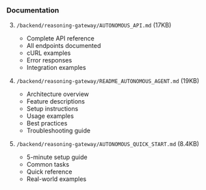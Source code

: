 ### Documentation

3. `/backend/reasoning-gateway/AUTONOMOUS_API.md` (17KB)
   - Complete API reference
   - All endpoints documented
   - cURL examples
   - Error responses
   - Integration examples

4. `/backend/reasoning-gateway/README_AUTONOMOUS_AGENT.md` (19KB)
   - Architecture overview
   - Feature descriptions
   - Setup instructions
   - Usage examples
   - Best practices
   - Troubleshooting guide

5. `/backend/reasoning-gateway/AUTONOMOUS_QUICK_START.md` (8.4KB)
   - 5-minute setup guide
   - Common tasks
   - Quick reference
   - Real-world examples
